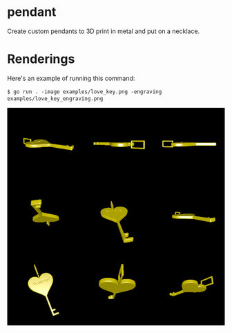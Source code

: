# pendant

Create custom pendants to 3D print in metal and put on a necklace.

# Renderings

Here's an example of running this command:

```
$ go run . -image examples/love_key.png -engraving examples/love_key_engraving.png
```

![Rendering of the key](rendering.png)
